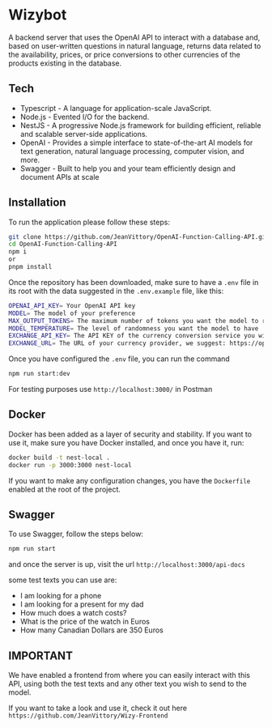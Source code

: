 # Wizybot

A backend server that uses the OpenAI API to interact with a database and, based on user-written questions in natural language, returns data related to the availability, prices, or price conversions to other currencies of the products existing in the database.

## Tech

- Typescript - A language for application-scale JavaScript.
- Node.js - Evented I/O for the backend.
- NestJS - A progressive Node.js framework for building efficient, reliable and scalable server-side applications.
- OpenAI - Provides a simple interface to state-of-the-art AI models for text generation, natural language processing, computer vision, and more.
- Swagger - Built to help you and your team efficiently design and document APIs at scale

## Installation

To run the application please follow these steps:

```sh
git clone https://github.com/JeanVittory/OpenAI-Function-Calling-API.git
cd OpenAI-Function-Calling-API
npm i
or
pnpm install
```

Once the repository has been downloaded, make sure to have a `.env` file in its root with the data suggested in the `.env.example` file, like this:

```sh
OPENAI_API_KEY= Your OpenAI API key
MODEL= The model of your preference
MAX_OUTPUT_TOKENS= The maximum number of tokens you want the model to respond with
MODEL_TEMPERATURE= The level of randomness you want the model to have
EXCHANGE_API_KEY= The API KEY of the currency conversion service you wish to use
EXCHANGE_URL= The URL of your currency provider, we suggest: https://openexchangerates.org/api/latest.json
```

Once you have configured the `.env` file, you can run the command

```sh
npm run start:dev
```

For testing purposes use `http://localhost:3000/` in Postman

## Docker

Docker has been added as a layer of security and stability. If you want to use it, make sure you have Docker installed, and once you have it, run:

```sh
docker build -t nest-local .
docker run -p 3000:3000 nest-local
```

If you want to make any configuration changes, you have the `Dockerfile` enabled at the root of the project.

## Swagger

To use Swagger, follow the steps below:

```sh
npm run start
```

and once the server is up, visit the url `http://localhost:3000/api-docs`

some test texts you can use are:

- I am looking for a phone
- I am looking for a present for my dad
- How much does a watch costs?
- What is the price of the watch in Euros
- How many Canadian Dollars are 350 Euros

## IMPORTANT

We have enabled a frontend from where you can easily interact with this API, using both the test texts and any other text you wish to send to the model.

If you want to take a look and use it, check it out here `https://github.com/JeanVittory/Wizy-Frontend`

